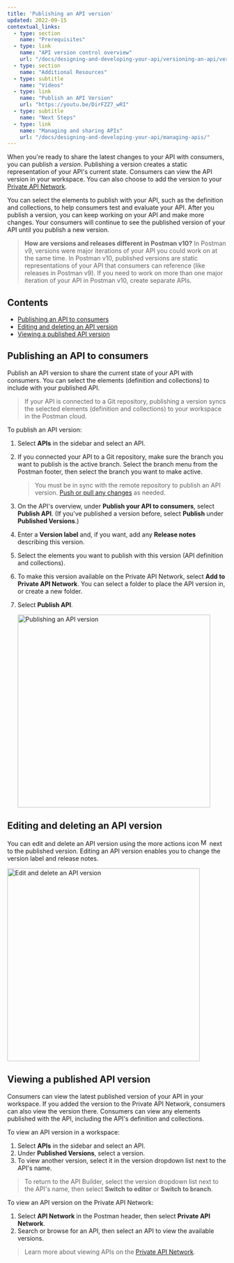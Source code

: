 ```yaml
---
title: 'Publishing an API version'
updated: 2022-09-15
contextual_links:
  - type: section
    name: "Prerequisites"
  - type: link
    name: "API version control overview"
    url: "/docs/designing-and-developing-your-api/versioning-an-api/versioning-an-api-overview/"
  - type: section
    name: "Additional Resources"
  - type: subtitle
    name: "Videos"
  - type: link
    name: "Publish an API Version"
    url: "https://youtu.be/DirFZZ7_wRI"
  - type: subtitle
    name: "Next Steps"
  - type: link
    name: "Managing and sharing APIs"
    url: "/docs/designing-and-developing-your-api/managing-apis/"
---
```


When you're ready to share the latest changes to your API with consumers, you can publish a _version_. Publishing a version creates a static representation of your API's current state. Consumers can view the API version in your workspace. You can also choose to add the version to your [Private API Network](/docs/collaborating-in-postman/adding-private-network/).

You can select the elements to publish with your API, such as the definition and collections, to help consumers test and evaluate your API. After you publish a version, you can keep working on your API and make more changes. Your consumers will continue to see the published version of your API until you publish a new version.

> **How are versions and releases different in Postman v10?** In Postman v9, versions were major iterations of your API you could work on at the same time. In Postman v10, published versions are static representations of your API that consumers can reference (like releases in Postman v9). If you need to work on more than one major iteration of your API in Postman v10, create separate APIs.

## Contents

* [Publishing an API to consumers](#publishing-an-api-to-consumers)
* [Editing and deleting an API version](#editing-and-deleting-an-api-version)
* [Viewing a published API version](#viewing-a-published-api-version)

## Publishing an API to consumers

Publish an API version to share the current state of your API with consumers. You can select the elements (definition and collections) to include with your published API.

> If your API is connected to a Git repository, publishing a version syncs the selected elements (definition and collections) to your workspace in the Postman cloud.

To publish an API version:

1. Select **APIs** in the sidebar and select an API.
1. If you connected your API to a Git repository, make sure the branch you want to publish is the active branch. Select the branch menu from the Postman footer, then select the branch you want to make active.

    > You must be in sync with the remote repository to publish an API version. [Push or pull any changes](/docs/designing-and-developing-your-api/versioning-an-api/managing-git-changes/#pushing-and-pulling-changes) as needed.

1. On the API's overview, under **Publish your API to consumers**, select **Publish API**. (If you've published a version before, select **Publish** under **Published Versions**.)
1. Enter a **Version label** and, if you want, add any **Release notes** describing this version.
1. Select the elements you want to publish with this version (API definition and collections).
1. To make this version available on the Private API Network, select **Add to Private API Network**. You can select a folder to place the API version in, or create a new folder.
1. Select **Publish API**.

    <img alt="Publishing an API version" src="https://assets.postman.com/postman-docs/v10/api-builder-publish-v10.jpg" width="442px" />

## Editing and deleting an API version

You can edit and delete an API version using the more actions icon <img alt="More actions icon" src="https://assets.postman.com/postman-docs/icon-more-actions-v9.jpg#icon" width="16px"> next to the published version. Editing an API version enables you to change the version label and release notes.

<img alt="Edit and delete an API version" src="https://assets.postman.com/postman-docs/v10/published-api-version-actions-v10.jpg" width="442px" />

## Viewing a published API version

Consumers can view the latest published version of your API in your workspace. If you added the version to the Private API Network, consumers can also view the version there. Consumers can view any elements published with the API, including the API's definition and collections.

To view an API version in a workspace:

1. Select **APIs** in the sidebar and select an API.
1. Under **Published Versions**, select a version.
1. To view another version, select it in the version dropdown list next to the API's name.

> To return to the API Builder, select the version dropdown list next to the API's name, then select **Switch to editor** or **Switch to branch**.

To view an API version on the Private API Network:

1. Select **API Network** in the Postman header, then select **Private API Network**.
1. Search or browse for an API, then select an API to view the available versions.

> Learn more about viewing APIs on the [Private API Network](/docs/collaborating-in-postman/adding-private-network/).
